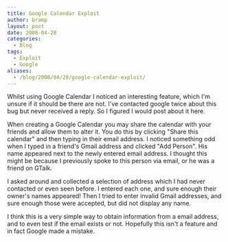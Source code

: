```yaml
---
title: Google Calendar Exploit
author: bramp
layout: post
date: 2008-04-28
categories:
  - Blog
tags:
  - Exploit
  - Google
aliases:
  - /blog/2008/04/28/google-calendar-exploit/
---
```

Whilst using Google Calendar I noticed an interesting feature, which I'm unsure if it should be there are not. I've contacted google twice about this bug but never received a reply. So I figured I would post about it here.

When creating a Google Calendar you may share the calendar with your friends and allow them to alter it. You do this by clicking "Share this calendar" and then typing in their email address. I noticed something odd when I typed in a friend's Gmail address and clicked "Add Person". His name appeared next to the newly entered email address. I thought this might be because I previously spoke to this person via email, or he was a friend on GTalk. 

I asked around and collected a selection of address which I had never contacted or even seen before. I entered each one, and sure enough their owner's names appeared! Then I tried to enter invalid Gmail addresses, and sure enough those were accepted, but did not display any name.

I think this is a very simple way to obtain information from a email address, and to even test if the email exists or not. Hopefully this isn't a feature and in fact Google made a mistake.
